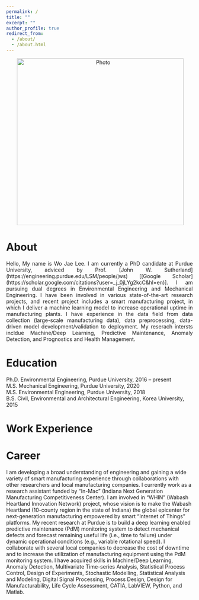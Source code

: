 ```yaml
---
permalink: /
title: ""
excerpt: ""
author_profile: true
redirect_from: 
  - /about/
  - /about.html
---
```


<p align="center">
  <img src="https://wojaelee.github.io/files/wojaelee.jpg?raw=true" alt="Photo" style="width: 450px;"/> 
</p>

# About
<p style='text-align: justify;'> 
Hello, My name is Wo Jae Lee. I am currently a PhD candidate at Purdue University, adviced by Prof. [John W. Sutherland](https://engineering.purdue.edu/LSM/people/jws) [[Google Scholar](https://scholar.google.com/citations?user=_j_0jLYg2kcC&hl=en)]. I am pursuing dual degrees in Environmental Engineering and Mechanical Engineering. I have been involved in various state-of-the-art research projects, and recent project includes a smart manufacturing project, in which I deliver a machine learning model to increase operational uptime in manufacturing plants. I have experience in the data field from data collection (large-scale manufacturing data), data preprocessing, data-driven model development/validation to deployment. My reserach intersts incldue Machine/Deep Learning, Predictive Maintenance, Anomaly Detection, and Prognostics and Health Management.
</p>

# Education
Ph.D. Environmental Engineering, Purdue University, 2016 – present\
M.S.  Mechanical Engineering, Purdue University, 2020\
M.S.  Environmental Engineering, Purdue University, 2018\
B.S.  Civil, Environmental and Architectural Engineering, Korea University, 2015

# Work Experience

# Career 
I am developing a broad understanding of engineering and gaining a wide variety of smart manufacturing experience through collaborations with other researchers and local manufacturing companies. I currently work as a research assistant funded by “In-Mac” (Indiana Next Generation Manufacturing Competitiveness Center). I am involved in “WHIN” (Wabash Heartland Innovation Network) project, whose vision is to make the Wabash Heartland (10-county region in the state of Indiana) the global epicenter for next-generation manufacturing empowered by smart “Internet of Things” platforms. My recent research at Purdue is to build a deep learning enabled predictive maintenance (PdM) monitoring system to detect mechanical defects and forecast remaining useful life (i.e., time to failure) under dynamic operational conditions (e.g., variable rotational speed). I collaborate with several local companies to decrease the cost of downtime and to increase the utilization of manufacturing equipment using the PdM monitoring system. I have acquired skills in Machine/Deep Learning, Anomaly Detection, Multivariate Time-series Analysis, Statistical Process Control, Design of Experiments, Stochastic Modelling, Statistical Analysis and Modeling, Digital Signal Processing, Process Design, Design for Manufacturability, Life Cycle Assessment, CATIA, LabVIEW, Python, and Matlab.

